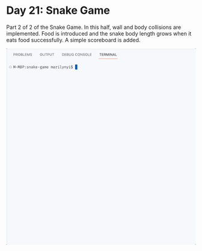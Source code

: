 # Day 21: Snake Game

Part 2 of 2 of the Snake Game. In this half, wall and body collisions are implemented. Food is introduced and the snake body length grows when it eats food successfully. A simple scoreboard is added. 

<img src="https://github.com/marilynyi/100-days-of-code-python/blob/main/days-21-30/day-21/snake-game/demo.gif">